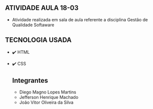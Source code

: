 ## ATIVIDADE AULA 18-03

* Atividade realizada em sala de aula referente a disciplina Gestão de Qualidade Softaware

## TECNOLOGIA USADA

* ✔️ HTML
* ✔️ CSS

  ## Integrantes

  * Diego Magno Lopes Martins
  * Jefferson Henrique Machado
  * João Vitor Oliveira da Silva

